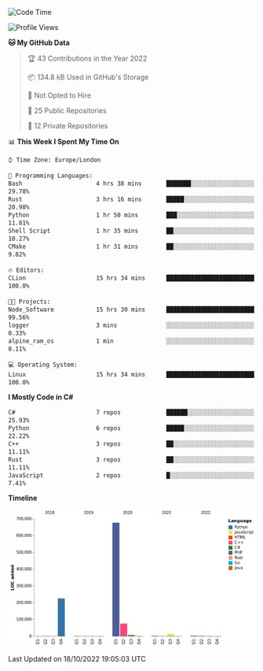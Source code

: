 <!--START_SECTION:waka-->
![Code Time](http://img.shields.io/badge/Code%20Time-320%20hrs%2022%20mins-blue)

![Profile Views](http://img.shields.io/badge/Profile%20Views-0-blue)

**🐱 My GitHub Data** 

> 🏆 43 Contributions in the Year 2022
 > 
> 📦 134.8 kB Used in GitHub's Storage 
 > 
> 🚫 Not Opted to Hire
 > 
> 📜 25 Public Repositories 
 > 
> 🔑 12 Private Repositories  
 > 
📊 **This Week I Spent My Time On** 

```text
⌚︎ Time Zone: Europe/London

💬 Programming Languages: 
Bash                     4 hrs 38 mins       ███████░░░░░░░░░░░░░░░░░░   29.78% 
Rust                     3 hrs 16 mins       █████░░░░░░░░░░░░░░░░░░░░   20.98% 
Python                   1 hr 50 mins        ███░░░░░░░░░░░░░░░░░░░░░░   11.81% 
Shell Script             1 hr 35 mins        ██░░░░░░░░░░░░░░░░░░░░░░░   10.27% 
CMake                    1 hr 31 mins        ██░░░░░░░░░░░░░░░░░░░░░░░   9.82%

🔥 Editors: 
CLion                    15 hrs 34 mins      █████████████████████████   100.0%

🐱‍💻 Projects: 
Node_Software            15 hrs 30 mins      █████████████████████████   99.56% 
logger                   3 mins              ░░░░░░░░░░░░░░░░░░░░░░░░░   0.33% 
alpine_ram_os            1 min               ░░░░░░░░░░░░░░░░░░░░░░░░░   0.11%

💻 Operating System: 
Linux                    15 hrs 34 mins      █████████████████████████   100.0%

```

**I Mostly Code in C#** 

```text
C#                       7 repos             ██████░░░░░░░░░░░░░░░░░░░   25.93% 
Python                   6 repos             █████░░░░░░░░░░░░░░░░░░░░   22.22% 
C++                      3 repos             ██░░░░░░░░░░░░░░░░░░░░░░░   11.11% 
Rust                     3 repos             ██░░░░░░░░░░░░░░░░░░░░░░░   11.11% 
JavaScript               2 repos             █░░░░░░░░░░░░░░░░░░░░░░░░   7.41%

```


**Timeline**

![Chart not found](https://raw.githubusercontent.com/Jirubizu/Jirubizu/master/charts/bar_graph.png) 


 Last Updated on 18/10/2022 19:05:03 UTC
<!--END_SECTION:waka-->